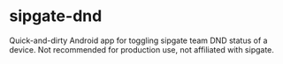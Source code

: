 # sipgate-dnd
Quick-and-dirty Android app for toggling sipgate team DND status of a device. Not recommended for production use, not affiliated with sipgate.
